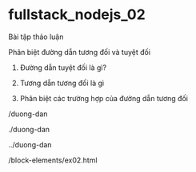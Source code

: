 # fullstack_nodejs_02

Bài tập thảo luận

Phân biệt đường dẫn tương đối và tuyệt đối

1. Đường dẫn tuyệt đối là gì?

2. Tương dẫn tương đối là gì

3. Phân biệt các trường hợp của đường dẫn tương đối

/duong-dan

./duong-dan

../duong-dan

/block-elements/ex02.html
